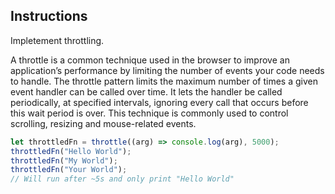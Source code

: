 ## Instructions

Impletement throttling.

A throttle is a common technique used in the browser to improve an application’s performance by limiting the number of events your code needs to handle. The throttle pattern limits the maximum number of times a given event handler can be called over time. It lets the handler be called periodically, at specified intervals, ignoring every call that occurs before this wait period is over. This technique is commonly used to control scrolling, resizing and mouse-related events.


```js
let throttledFn = throttle((arg) => console.log(arg), 5000);
throttledFn("Hello World");
throttledFn("My World");
throttledFn("Your World");
// Will run after ~5s and only print "Hello World"
```